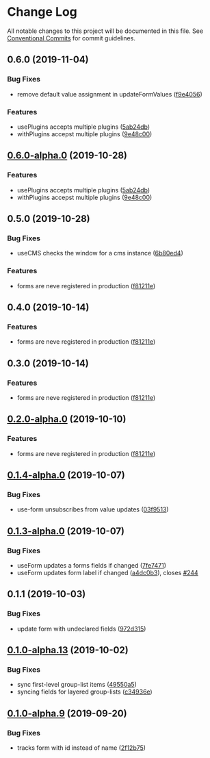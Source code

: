 # Change Log

All notable changes to this project will be documented in this file.
See [Conventional Commits](https://conventionalcommits.org) for commit guidelines.

## 0.6.0 (2019-11-04)

### Bug Fixes

- remove default value assignment in updateFormValues ([f9e4056](https://github.com/tinacms/tinacms/commit/f9e4056))

### Features

- usePlugins accepts multiple plugins ([5ab24db](https://github.com/tinacms/tinacms/commit/5ab24db))
- withPlugins accepst multiple plugins ([9e48c00](https://github.com/tinacms/tinacms/commit/9e48c00))

## [0.6.0-alpha.0](https://github.com/tinacms/tinacms/compare/react-tinacms@0.5.0-alpha.0...react-tinacms@0.6.0-alpha.0) (2019-10-28)

### Features

- usePlugins accepts multiple plugins ([5ab24db](https://github.com/tinacms/tinacms/commit/5ab24db))
- withPlugins accepst multiple plugins ([9e48c00](https://github.com/tinacms/tinacms/commit/9e48c00))

## 0.5.0 (2019-10-28)

### Bug Fixes

- useCMS checks the window for a cms instance ([6b80ed4](https://github.com/tinacms/tinacms/commit/6b80ed4))

### Features

- forms are neve registered in production ([f81211e](https://github.com/tinacms/tinacms/commit/f81211e))

## 0.4.0 (2019-10-14)

### Features

- forms are neve registered in production ([f81211e](https://github.com/tinacms/tinacms/commit/f81211e))

## 0.3.0 (2019-10-14)

### Features

- forms are neve registered in production ([f81211e](https://github.com/tinacms/tinacms/commit/f81211e))

## [0.2.0-alpha.0](https://github.com/tinacms/tinacms/compare/react-tinacms@0.1.1...react-tinacms@0.2.0-alpha.0) (2019-10-10)

### Features

- forms are neve registered in production ([f81211e](https://github.com/tinacms/tinacms/commit/f81211e))

## [0.1.4-alpha.0](https://github.com/tinacms/tinacms/compare/react-tinacms@0.1.3...react-tinacms@0.1.4-alpha.0) (2019-10-07)

### Bug Fixes

- use-form unsubscribes from value updates ([03f9513](https://github.com/tinacms/tinacms/commit/03f9513))

## [0.1.3-alpha.0](https://github.com/tinacms/tinacms/compare/react-tinacms@0.1.1...react-tinacms@0.1.3-alpha.0) (2019-10-07)

### Bug Fixes

- useForm updates a forms fields if changed ([7fe7471](https://github.com/tinacms/tinacms/commit/7fe7471))
- useForm updates form label if changed ([a4dc0b3](https://github.com/tinacms/tinacms/commit/a4dc0b3)), closes [#244](https://github.com/tinacms/tinacms/issues/244)

## 0.1.1 (2019-10-03)

### Bug Fixes

- update form with undeclared fields ([972d315](https://github.com/tinacms/tinacms/commit/972d315))

## [0.1.0-alpha.13](https://github.com/tinacms/tinacms/compare/react-tinacms@0.1.0-alpha.12...react-tinacms@0.1.0-alpha.13) (2019-10-02)

### Bug Fixes

- sync first-level group-list items ([49550a5](https://github.com/tinacms/tinacms/commit/49550a5))
- syncing fields for layered group-lists ([c34936e](https://github.com/tinacms/tinacms/commit/c34936e))

## [0.1.0-alpha.9](https://github.com/tinacms/tinacms/compare/react-tinacms@0.1.0-alpha.8...react-tinacms@0.1.0-alpha.9) (2019-09-20)

### Bug Fixes

- tracks form with id instead of name ([2f12b75](https://github.com/tinacms/tinacms/commit/2f12b75))
